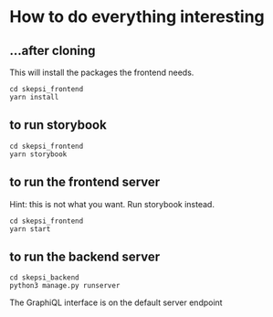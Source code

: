 # How to do everything interesting

## ...after cloning
This will install the packages the frontend needs.
```
cd skepsi_frontend
yarn install
```

## to run storybook
```
cd skepsi_frontend
yarn storybook
```

## to run the frontend server
Hint: this is not what you want. Run storybook instead.
```
cd skepsi_frontend
yarn start
```

## to run the backend server

```
cd skepsi_backend
python3 manage.py runserver
```
The GraphiQL interface is on the default server endpoint
